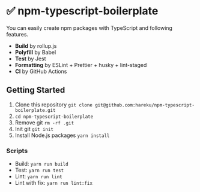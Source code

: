 # ✅ npm-typescript-boilerplate

You can easily create npm packages with TypeScript and following features.

- **Build**  by rollup.js
- **Polyfill**  by Babel
- **Test**  by Jest
- **Formatting**  by ESLint + Prettier + husky + lint-staged
- **CI**  by GitHub Actions

## Getting Started

1. Clone this repository `git clone git@github.com:hareku/npm-typescript-boilerplate.git`
2. `cd npm-typescript-boilerplate`
3. Remove git `rm -rf .git`
4. Init git `git init`
5. Install Node.js packages `yarn install`

### Scripts

- Build: `yarn run build`
- Test: `yarn run test`
- Lint: `yarn run lint`
- Lint with fix: `yarn run lint:fix`
